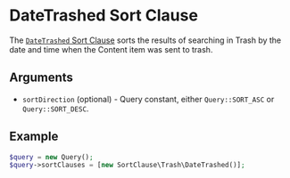 # DateTrashed Sort Clause

The [`DateTrashed` Sort Clause](https://github.com/ezsystems/ezplatform-kernel/blob/v1.1.0-rc2/eZ/Publish/API/Repository/Values/Content/Query/SortClause/Trash/DateTrashed.php)
sorts the results of searching in Trash by the date and time when the Content item was sent to trash.

## Arguments

- `sortDirection` (optional) - Query constant, either `Query::SORT_ASC` or `Query::SORT_DESC`.

## Example

``` php
$query = new Query();
$query->sortClauses = [new SortClause\Trash\DateTrashed()];
```
